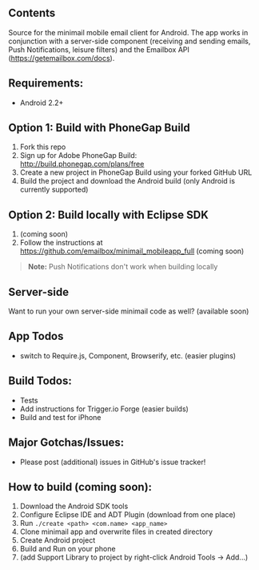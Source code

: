 

## Contents  

Source for the minimail mobile email client for Android. The app works in conjunction with a server-side component (receiving and sending emails, Push Notifications, leisure filters) and the Emailbox API (https://getemailbox.com/docs).  


## Requirements:  
- Android 2.2+

## Option 1: Build with PhoneGap Build  
1. Fork this repo 
1. Sign up for Adobe PhoneGap Build: http://build.phonegap.com/plans/free 
1. Create a new project in PhoneGap Build using your forked GitHub URL 
1. Build the project and download the Android build (only Android is currently supported)

## Option 2: Build locally with Eclipse SDK
1. (coming soon)
1. Follow the instructions at https://github.com/emailbox/minimail_mobileapp_full (coming soon)

> **Note:** Push Notifications don't work when building locally

## Server-side  
Want to run your own server-side minimail code as well? (available soon)  

## App Todos
- switch to Require.js, Component, Browserify, etc. (easier plugins)

## Build Todos:
- Tests  
- Add instructions for Trigger.io Forge (easier builds)  
- Build and test for iPhone  

## Major Gotchas/Issues:  
- Please post (additional) issues in GitHub's issue tracker! 

## How to build (coming soon):  
1. Download the Android SDK tools  
1. Configure Eclipse IDE and ADT Plugin (download from one place)  
1. Run `./create <path> <com.name> <app_name>`  
1. Clone minimail app and overwrite files in created directory  
1. Create Android project  
1. Build and Run on your phone  
1. (add Support Library to project by right-click Android Tools -> Add...)
